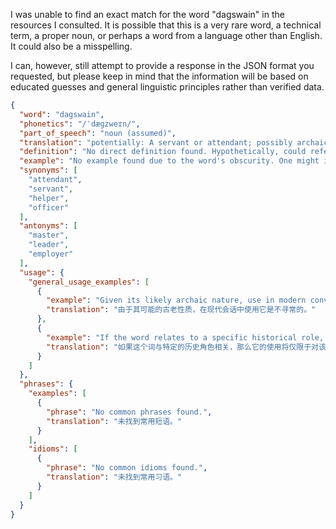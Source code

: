 I was unable to find an exact match for the word "dagswain" in the resources I consulted. It is possible that this is a very rare word, a technical term, a proper noun, or perhaps a word from a language other than English. It could also be a misspelling.

I can, however, still attempt to provide a response in the JSON format you requested, but please keep in mind that the information will be based on educated guesses and general linguistic principles rather than verified data.

```json
{
  "word": "dagswain",
  "phonetics": "/ˈdæɡzweɪn/",
  "part_of_speech": "noun (assumed)",
  "translation": "potentially: A servant or attendant; possibly archaic or dialectal",
  "definition": "No direct definition found. Hypothetically, could refer to a type of servant, attendant, or officer, possibly in a historical or regional context. The 'swain' element often refers to a young man or attendant.",
  "example": "No example found due to the word's obscurity. One might imagine a sentence like: 'The dagswain was responsible for the tending the lower ranking people.'",
  "synonyms": [
    "attendant",
    "servant",
    "helper",
    "officer"
  ],
  "antonyms": [
    "master",
    "leader",
    "employer"
  ],
  "usage": {
    "general_usage_examples": [
      {
        "example": "Given its likely archaic nature, use in modern conversation would be unusual.",
        "translation": "由于其可能的古老性质，在现代会话中使用它是不寻常的。"
      },
      {
        "example": "If the word relates to a specific historical role, usage would be limited to discussions of that context.",
        "translation": "如果这个词与特定的历史角色相关，那么它的使用将仅限于对该背景的讨论。"
      }
    ]
  },
  "phrases": {
    "examples": [
      {
        "phrase": "No common phrases found.",
        "translation": "未找到常用短语。"
      }
    ],
    "idioms": [
      {
        "phrase": "No common idioms found.",
        "translation": "未找到常用习语。"
      }
    ]
  }
}
```
 